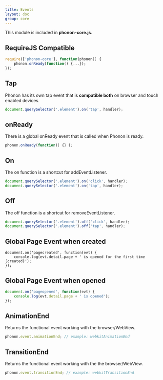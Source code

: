 ```yaml
---
title: Events
layout: doc
group: core
---
```


This module is included in **phonon-core.js**.

## RequireJS Compatible

```js
require(['phonon-core'], function(phonon)) {
    phonon.onReady(function() {...});
});
```

## Tap

Phonon has its own tap event that is **compatible both** on browser and touch enabled devices.

```js
document.querySelector('.element').on('tap', handler);
```

## onReady

There is a global onReady event that is called when Phonon is ready.

```js
phonon.onReady(function() {} );
```

## On

The on function is a shortcut for addEventListener.

```js
document.querySelector('.element').on('click', handler);
document.querySelector('.element').on('tap', handler);
```

## Off

The off function is a shortcut for removeEventListener.

```js
document.querySelector('.element').off('click', handler);
document.querySelector('.element').off('tap', handler);
```

## Global Page Event when created

	document.on('pagecreated', function(evt) {
		console.log(evt.detail.page + ' is opened for the first time (created)');
	});

## Global Page Event when opened

```js
document.on('pageopened', function(evt) {
	console.log(evt.detail.page + ' is opened');
});
```

## AnimationEnd

Returns the functional event working with the browser/WebView.

```js
phonon.event.animationEnd; // example: webkitAnimationEnd
```

## TransitionEnd

Returns the functional event working with the the browser/WebView.

```js
phonon.event.transitionEnd; // example: webkitTransitionEnd
```
